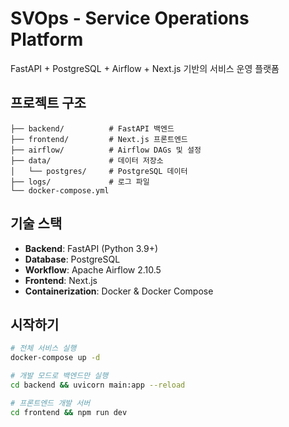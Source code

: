 # SVOps - Service Operations Platform

FastAPI + PostgreSQL + Airflow + Next.js 기반의 서비스 운영 플랫폼

## 프로젝트 구조

```
├── backend/          # FastAPI 백엔드
├── frontend/         # Next.js 프론트엔드  
├── airflow/          # Airflow DAGs 및 설정
├── data/             # 데이터 저장소
│   └── postgres/     # PostgreSQL 데이터
├── logs/             # 로그 파일
└── docker-compose.yml
```

## 기술 스택

- **Backend**: FastAPI (Python 3.9+)
- **Database**: PostgreSQL  
- **Workflow**: Apache Airflow 2.10.5
- **Frontend**: Next.js
- **Containerization**: Docker & Docker Compose

## 시작하기

```bash
# 전체 서비스 실행
docker-compose up -d

# 개발 모드로 백엔드만 실행
cd backend && uvicorn main:app --reload

# 프론트엔드 개발 서버
cd frontend && npm run dev
```